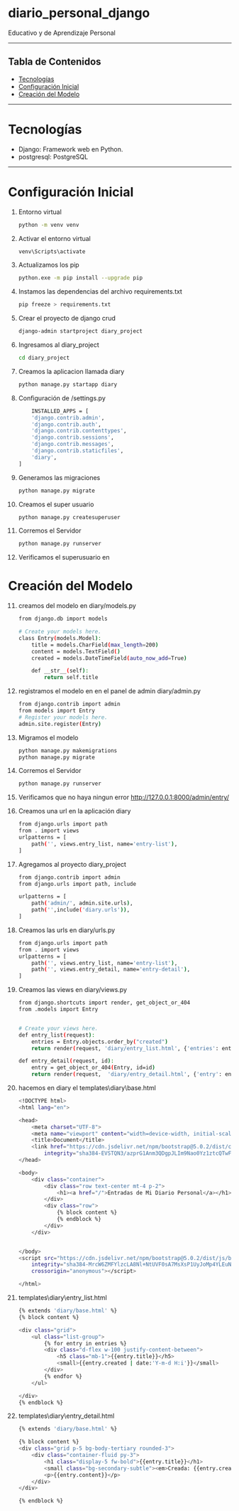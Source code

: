 # diario_personal_django
Educativo y de Aprendizaje Personal

---
## Tabla de Contenidos
- [Tecnologías](#Tecnologías)
- [Configuración Inicial](#configuración-Inicial)
- [Creación del Modelo](#creación-del-modelo)
---
# Tecnologías
- Django: Framework web en Python.
- postgresql: PostgreSQL
--- 
# Configuración Inicial 
1. Entorno virtual 
    ```bash 
    python -m venv venv

2. Activar el entorno virtual
    ```bash 
    venv\Scripts\activate

3. Actualizamos los pip
    ```bash
    python.exe -m pip install --upgrade pip

4. Instamos las dependencias del archivo requirements.txt
    ```bash
    pip freeze > requirements.txt

6. Crear el proyecto de django crud
    ```bash 
    django-admin startproject diary_project

7. Ingresamos al diary_project
    ```bash 
    cd diary_project

9. Creamos la aplicacion llamada diary
    ```bash     
    python manage.py startapp diary


10. Configuración de /settings.py 
    ```bash 
        INSTALLED_APPS = [
        'django.contrib.admin',
        'django.contrib.auth',
        'django.contrib.contenttypes',
        'django.contrib.sessions',
        'django.contrib.messages',
        'django.contrib.staticfiles',
        'diary',
    ]

11. Generamos las migraciones
    ```bash 
    python manage.py migrate

12. Creamos el super usuario
    ```bash 
    python manage.py createsuperuser

13. Corremos el Servidor
    ```bash
    python manage.py runserver

14. Verificamos el superusuario en   
# Creación del Modelo 

11. creamos del modelo en diary/models.py
    ```bash
    from django.db import models

    # Create your models here.
    class Entry(models.Model):
        title = models.CharField(max_length=200)
        content = models.TextField()
        created = models.DateTimeField(auto_now_add=True)

        def __str__(self):
            return self.title

12. registramos el modelo en en el panel de admin diary/admin.py
    ```bash
    from django.contrib import admin
    from models import Entry
    # Register your models here.
    admin.site.register(Entry)


13. Migramos el modelo 
    ```bash
    python manage.py makemigrations 
    python manage.py migrate

14. Corremos el Servidor
    ```bash
    python manage.py runserver 

15. Verificamos que no haya ningun error http://127.0.0.1:8000/admin/entry/

16. Creamos una url en la aplicación diary 
    ```bash
    from django.urls import path
    from . import views
    urlpatterns = [
        path('', views.entry_list, name='entry-list'),
    ]

17. Agregamos al proyecto diary_project 
    ```bash	
    from django.contrib import admin
    from django.urls import path, include

    urlpatterns = [
        path('admin/', admin.site.urls),
        path('',include('diary.urls')),
    ]

18. Creamos las urls en diary/urls.py
    ```bash	
    from django.urls import path
    from . import views
    urlpatterns = [
        path('', views.entry_list, name='entry-list'),
        path('', views.entry_detail, name='entry-detail'),
    ]
19. Creamos las views en diary/views.py
    ```bash	
    from django.shortcuts import render, get_object_or_404
    from .models import Entry


    # Create your views here.
    def entry_list(request):
        entries = Entry.objects.order_by("created")
        return render(request, 'diary/entry_list.html', {'entries': entries})

    def entry_detail(request, id):
        entry = get_object_or_404(Entry, id=id)
        return render(request,  'diary/entry_detail.html', {'entry': entry})

20. hacemos en diary el templates\diary\base.html
    ```bash	
    <!DOCTYPE html>
    <html lang="en">

    <head>
        <meta charset="UTF-8">
        <meta name="viewport" content="width=device-width, initial-scale=1.0">
        <title>Document</title>
        <link href="https://cdn.jsdelivr.net/npm/bootstrap@5.0.2/dist/css/bootstrap.min.css" rel="stylesheet"
            integrity="sha384-EVSTQN3/azprG1Anm3QDgpJLIm9Nao0Yz1ztcQTwFspd3yD65VohhpuuCOmLASjC" crossorigin="anonymous">
    </head>

    <body>
        <div class="container">
            <div class="row text-center mt-4 p-2">
                <h1><a href="/">Entradas de Mi Diario Personal</a></h1>
            </div>
            <div class="row">
                {% block content %}
                {% endblock %}
            </div>
        </div>


    </body>
    <script src="https://cdn.jsdelivr.net/npm/bootstrap@5.0.2/dist/js/bootstrap.bundle.min.js"
        integrity="sha384-MrcW6ZMFYlzcLA8Nl+NtUVF0sA7MsXsP1UyJoMp4YLEuNSfAP+JcXn/tWtIaxVXM"
        crossorigin="anonymous"></script>

    </html>

21. templates\diary\entry_list.html
    ```bash	
    {% extends 'diary/base.html' %}
    {% block content %}

    <div class="grid">
        <ul class="list-group">
            {% for entry in entries %}
            <div class="d-flex w-100 justify-content-between">
                <h5 class="mb-1">{{entry.title}}</h5>
                <small>{{entry.created | date:'Y-m-d H:i'}}</small>
            </div>
            {% endfor %}
        </ul>

    </div>
    {% endblock %}
22. templates\diary\entry_detail.html
    ```bash
    {% extends 'diary/base.html' %}

    {% block content %}
    <div class="grid p-5 bg-body-tertiary rounded-3">
        <div class="container-fluid py-3">
            <h1 class="display-5 fw-bold">{{entry.title}}</h1>
            <small class="bg-secondary-subtle"><em>Creada: {{entry.created}}</em></small>
            <p>{{entry.content}}</p>
        </div>
    </div>

    {% endblock %}

